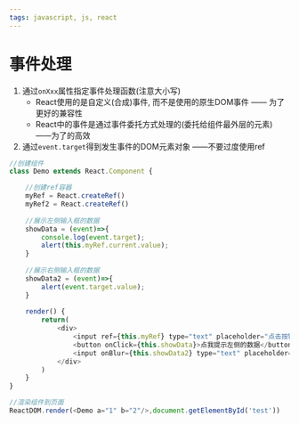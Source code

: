 ```yaml
---
tags: javascript, js, react
---
```


# 事件处理

1. 通过`onXxx`属性指定事件处理函数(注意大小写)
	* React使用的是自定义(合成)事件, 而不是使用的原生DOM事件 —— 为了更好的兼容性
	* React中的事件是通过事件委托方式处理的(委托给组件最外层的元素) ——为了的高效
2. 通过`event.target`得到发生事件的DOM元素对象 ——不要过度使用ref

```javascript
//创建组件
class Demo extends React.Component {

	//创建ref容器
	myRef = React.createRef()
	myRef2 = React.createRef()
	
	//展示左侧输入框的数据
	showData = (event)=>{
		console.log(event.target);
		alert(this.myRef.current.value);
	}
	
	//展示右侧输入框的数据
	showData2 = (event)=>{
		alert(event.target.value);
	}
	
	render() {
		return(
			<div>
				<input ref={this.myRef} type="text" placeholder="点击按钮提示数据"/>&nbsp;
				<button onClick={this.showData}>点我提示左侧的数据</button>&nbsp;
				<input onBlur={this.showData2} type="text" placeholder="失去焦点提示数据"/>&nbsp;
			</div>
		)
	}
}

//渲染组件到页面
ReactDOM.render(<Demo a="1" b="2"/>,document.getElementById('test'))
```






